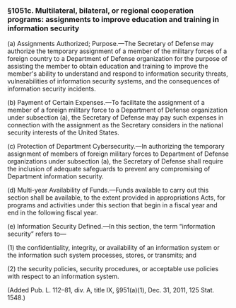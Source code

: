 ### §1051c. Multilateral, bilateral, or regional cooperation programs: assignments to improve education and training in information security ###

(a) Assignments Authorized; Purpose.—The Secretary of Defense may authorize the temporary assignment of a member of the military forces of a foreign country to a Department of Defense organization for the purpose of assisting the member to obtain education and training to improve the member's ability to understand and respond to information security threats, vulnerabilities of information security systems, and the consequences of information security incidents.

(b) Payment of Certain Expenses.—To facilitate the assignment of a member of a foreign military force to a Department of Defense organization under subsection (a), the Secretary of Defense may pay such expenses in connection with the assignment as the Secretary considers in the national security interests of the United States.

(c) Protection of Department Cybersecurity.—In authorizing the temporary assignment of members of foreign military forces to Department of Defense organizations under subsection (a), the Secretary of Defense shall require the inclusion of adequate safeguards to prevent any compromising of Department information security.

(d) Multi-year Availability of Funds.—Funds available to carry out this section shall be available, to the extent provided in appropriations Acts, for programs and activities under this section that begin in a fiscal year and end in the following fiscal year.

(e) Information Security Defined.—In this section, the term “information security” refers to—

(1) the confidentiality, integrity, or availability of an information system or the information such system processes, stores, or transmits; and

(2) the security policies, security procedures, or acceptable use policies with respect to an information system.

(Added Pub. L. 112–81, div. A, title IX, §951(a)(1), Dec. 31, 2011, 125 Stat. 1548.)